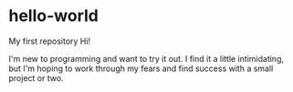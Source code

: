 # hello-world
My first repository
Hi!

I'm new to programming and want to try it out.  I find it a little intimidating, but I'm hoping to work through my fears and find success with a small project or two.
